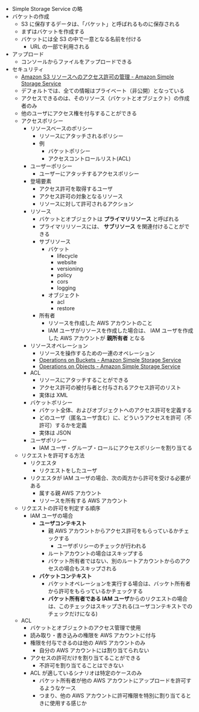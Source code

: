 - Simple Storage Service の略
- バケットの作成
    - S3 に保存するデータは、「バケット」と呼ばれるものに保存される
    - まずはバケットを作成する
    - バケットには全 S3 の中で一意となる名前を付ける
        - URL の一部で利用される
- アップロード
    - コンソールからファイルをアップロードできる
- セキュリティ
    - [Amazon S3 リソースへのアクセス許可の管理 - Amazon Simple Storage Service](https://docs.aws.amazon.com/ja_jp/AmazonS3/latest/dev/s3-access-control.html)
    - デフォルトでは、全ての情報はプライベート（非公開）となっている
    - アクセスできるのは、そのリソース（バケットとオブジェクト）の作成者のみ
    - 他のユーザにアクセス権を付与することができる
    - アクセスポリシー
        - リソースベースのポリシー
            - リソースにアタッチされるポリシー
            - 例
                - バケットポリシー
                - アクセスコントロールリスト(ACL)
        - ユーザーポリシー
            - ユーザーにアタッチするアクセスポリシー
        - 登場要素
            - アクセス許可を取得するユーザ
            - アクセス許可の対象となるリソース
            - リソースに対して許可されるアクション
        - リソース
            - バケットとオブジェクトは **プライマリリソース** と呼ばれる
            - プライマリリソースには、 **サブリソース** を関連付けることができる
            - サブリソース
                - バケット
                    - lifecycle
                    - website
                    - versioning
                    - policy
                    - cors
                    - logging
                - オブジェクト
                    - acl
                    - restore
            - 所有者
                - リソースを作成した AWS アカウントのこと
                - IAM ユーザがリソースを作成した場合は、 IAM ユーザを作成した AWS アカウントが **親所有者** となる
        - リソースオペレーション
            - リソースを操作するための一連のオペレーション
            - [Operations on Buckets - Amazon Simple Storage Service](https://docs.aws.amazon.com/ja_jp/AmazonS3/latest/API/RESTBucketOps.html)
            - [Operations on Objects - Amazon Simple Storage Service](https://docs.aws.amazon.com/ja_jp/AmazonS3/latest/API/RESTObjectOps.html)
        - ACL
            - リソースにアタッチすることができる
            - アクセス許可の被付与者と付与されるアクセス許可のリスト
            - 実体は XML
        - バケットポリシー
            - バケット全体、およびオブジェクトへのアクセス許可を定義する
            - どのユーザ（匿名ユーザ含む）に、どういうアクセスを許可（不許可）するかを定義
            - 実体は JSON
        - ユーザポリシー
            - IAM ユーザ・グループ・ロールにアクセスポリシーを割り当てる
    - リクエストを許可する方法
        - リクエスタ
            - リクエストをしたユーザ
        - リクエスタが IAM ユーザの場合、次の両方から許可を受ける必要がある
            - 属する親 AWS アカウント
            - リソースを所有する AWS アカウント
    - リクエストの許可を判定する順序
        - IAM ユーザの場合
            - **ユーザコンテキスト**
                - 親 AWS アカウントからアクセス許可をもらっているかチェックする
                    - ユーザポリシーのチェックが行われる
                - ルートアカウントの場合はスキップする
                - バケット所有者ではない、別のルートアカウントからのアクセスの場合もスキップされる
            - **バケットコンテキスト**
                - バケットオペレーションを実行する場合は、バッケト所有者から許可をもらっているかチェックする
                - **バケット所有者である IAM ユーザ**からのリクエストの場合は、このチェックはスキップされる(ユーザコンテキストでのチェックだけになる)
    - ACL
        - バケットとオブジェクトのアクセス管理で使用
        - 読み取り・書き込みの権限を AWS アカウントに付与
        - 権限を付与できるのは他の AWS アカウントのみ
            - 自分の AWS アカウントには割り当てられない
        - アクセスの許可だけを割り当てることができる
            - 不許可を割り当てることはできない
        - ACL が適しているシナリオは特定のケースのみ
            - バケット所有者が他の AWS アカウントにアップロードを許可するようなケース
            - つまり、他の AWS アカウントに許可権限を特別に割り当てるときに使用する感じか
